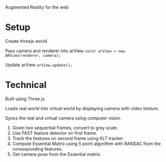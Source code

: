 Augmented Reality for the web

# Setup
Create threejs world

Pass camera and renderer into arView ```const arView = new ARView(renderer, camera);```

Update arView ```arView.update();```

# Technical  

Built using Three.js.  

Loads real world into virtual world by displaying camera with video texture.  

Syncs the real and virtual camera using computer vision
   1.  Given two sequential frames, convert to grey scale.
   2.  Use FAST feature detector on first frame.
   3.  Track the features on second frame using KLT tracker.
   4.  Compute Essential Matrix using 5 point algorithm with RANSAC from the coressponding features.
   5.  Get camera pose from the Essential matrix.
